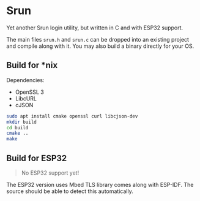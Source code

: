 # Srun

Yet another Srun login utility, but written in C and with ESP32 support.

The main files `srun.h` and `srun.c` can be dropped into an existing project and compile along with it. You may also build a binary directly for your OS.

## Build for \*nix

Dependencies:
- OpenSSL 3
- LibcURL
- cJSON

```sh
sudo apt install cmake openssl curl libcjson-dev
mkdir build
cd build
cmake ..
make
```

## Build for ESP32

> No ESP32 support yet!

The ESP32 version uses Mbed TLS library comes along with ESP-IDF. The source should be able to detect this automatically.
